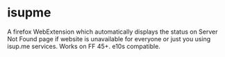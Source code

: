 # isupme
A firefox WebExtension which automatically displays the status on Server Not Found page if website is unavailable for everyone or just you using isup.me services.
Works on FF 45+.
e10s compatible.
